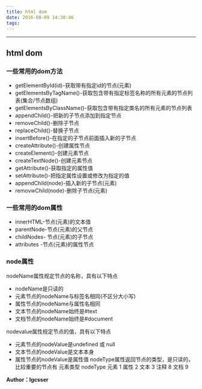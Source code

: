 ```yaml
---
title: html dom
date: 2016-08-09 14:30:46
tags:
---
```

***
## html dom
### 一些常用的dom方法
* getElementById(id)-获取带有指定id的节点(元素)
* getElementsByTagName()-获取包含带有指定标签名称的所有元素的节点列表(集合/节点数组)
* getElementsByClassName()-获取包含带有指定类名的所有元素的节点列表
* appendChild()-把新的子节点添加到指定节点
* removeChild()-删除子节点
* replaceChild()-替换子节点
* insertBefore()-在指定的子节点前面插入新的子节点
* createAttribute()-创建属性节点
* createElement()-创建元素节点
* createTextNode()-创建元素节点
* getAttribute()-获取指定的属性值
* setAttribute()-把指定属性设置或修改为指定的值
* appendChild(node)-插入新的子节点(元素)
* removwChild(node)-删除子节点(元素)

### 一些常用的dom属性
* innerHTML-节点(元素)的文本值
* parentNode-节点(元素)的父节点
* childNodes- 节点(元素)的子节点
* attributes -节点(元素)的属性节点

### node属性
nodeName属性规定节点的名称，具有以下特点
* nodeName是只读的
* 元素节点的nodeName与标签名相同(不区分大小写)
* 属性节点的nodeName与属性名相同
* 文本节点的nodeName始终是#text
* 文档节点的nodeName始终是#document

nodevalue属性规定节点的值，具有以下特点
* 元素节点的nodeValue是undefined 或 null
* 文本节点的nodeValue是文本本身
* 属性节点的nodeValue是属性值
nodeType属性返回节点的类型，是只读的，比较重要的节点有
元素类型				nodeType
元素					1
属性					2
文本					3
注释					8
文档					9





**Author：lgcsser**